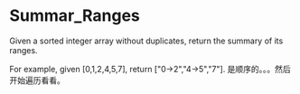 # Summar_Ranges
Given a sorted integer array without duplicates, return the summary of its ranges.

For example, given [0,1,2,4,5,7], return ["0->2","4->5","7"].
是顺序的。。。然后开始遍历看看。

